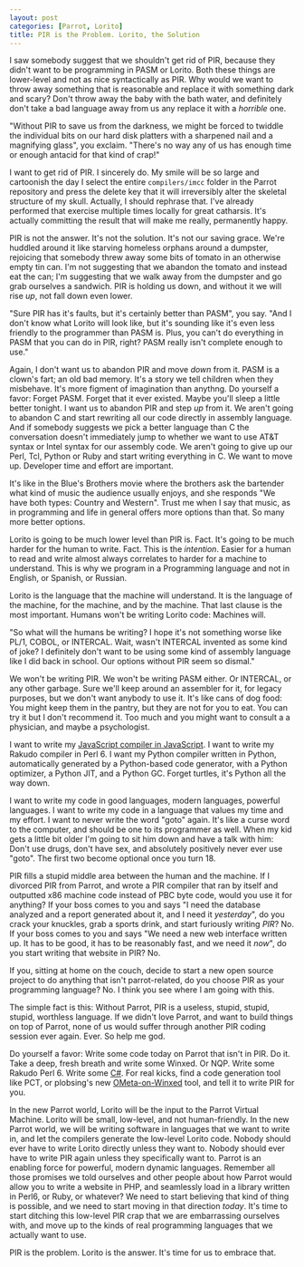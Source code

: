 ```yaml
---
layout: post
categories: [Parrot, Lorito]
title: PIR is the Problem. Lorito, the Solution
---
```


I saw somebody suggest that we shouldn't get rid of PIR, because they didn't
want to be programming in PASM or Lorito. Both these things are lower-level
and not as nice syntactically as PIR. Why would we want to throw away
something that is reasonable and replace it with something dark and scary?
Don't throw away the baby with the bath water, and definitely don't take a bad
language away from us any replace it with a *horrible* one.

"Without PIR to save us from the darkness, we might be forced to twiddle the
individual bits on our hard disk platters with a sharpened nail and a
magnifying glass", you exclaim. "There's no way any of us has enough time or
enough antacid for that kind of crap!"

I want to get rid of PIR. I sincerely do. My smile will be so large and
cartoonish the day I select the entire `compilers/imcc` folder in the Parrot
repository and press the delete key that it will irreversibly alter the
skeletal structure of my skull. Actually, I should rephrase that. I've already
performed that exercise multiple times locally for great catharsis. It's
actually committing the result that will make me really, permanently happy.

PIR is not the answer. It's not the solution. It's not our saving grace.
We're huddled around it like starving homeless orphans around a dumpster,
rejoicing that somebody threw away some bits of tomato in an otherwise empty
tin can. I'm not suggesting that we abandon the tomato and instead eat the
can; I'm suggesting that we walk away from the dumpster and go grab ourselves
a sandwich. PIR is holding us down, and without it we will rise *up*, not fall
down even lower.

"Sure PIR has it's faults, but it's certainly better than PASM", you say. "And
I don't know what Lorito will look like, but it's sounding like it's even less
friendly to the programmer than PASM is. Plus, you can't do everything in PASM
that you can do in PIR, right? PASM really isn't complete enough to use."

Again, I don't want us to abandon PIR and move *down* from it. PASM is a
clown's fart; an old bad memory. It's a story we tell children when they
misbehave. It's more figment of imagination than anythng. Do yourself a favor:
Forget PASM. Forget that it ever existed. Maybe you'll sleep a little better
tonight. I want us to abandon PIR and step *up* from it. We aren't going to
abandon C and start rewriting all our code directly in assembly language. And
if somebody suggests we pick a better language than C the conversation doesn't
immediately jump to whether we want to use AT&T syntax or Intel syntax for our
assembly code. We aren't going to give up our Perl, Tcl, Python or Ruby
and start writing everything in C. We want to move up. Developer time and
effort are important.

It's like in the Blue's Brothers movie where the brothers ask the bartender
what kind of music the audience usually enjoys, and she responds "We have both
types: Country and Western". Trust me when I say that music, as in programming
and life in general offers more options than that. So many more better
options.

Lorito is going to be much lower level than PIR is. Fact. It's going to be
much harder for the human to write. Fact. This is the *intention*. Easier for
a human to read and write almost always correlates to harder for a machine to
understand. This is why we program in a Programming language and not in
English, or Spanish, or Russian.

Lorito is the language that the machine will understand. It is the language of
the machine, for the machine, and by the machine. That last clause is the most
important. Humans won't be writing Lorito code: Machines will.

"So what will the humans be writing? I hope it's not something worse like
PL/1, COBOL, or INTERCAL. Wait, wasn't INTERCAL invented as some kind of
joke? I definitely don't want to be using some kind of assembly language like
I did back in school. Our options without PIR seem so dismal."

We won't be writing PIR. We won't be writing PASM either. Or INTERCAL, or any
other garbage. Sure we'll keep
around an assembler for it, for legacy purposes, but we don't want anybody to
use it. It's like cans of dog food: You might keep them in the pantry,
but they are not for you to eat. You can try it but I don't recommend it. Too
much and you might want to consult a a physician, and maybe a psychologist.

I want to write my [JavaScript compiler in JavaScript][jsinjs]. I want to
write my Rakudo compiler in Perl 6. I want my Python compiler written in
Python, automatically generated by a Python-based code generator, with a
Python optimizer, a Python JIT, and a Python GC. Forget turtles, it's Python
all the way down.

[jsinjs]: http://whiteknight.github.com/2010/12/07/javascript_on_parrot_plan.html

I want to write my code in good languages,
modern languages, powerful languages. I want to write my code in a language
that values my time and my effort. I want to never write the word "goto"
again. It's like a curse word to the computer, and should be one to its
programmer as well. When my kid gets a little bit older I'm going to sit him
down and have a talk with him: Don't use drugs, don't have sex, and absolutely
positively never ever use "goto". The first two become optional once you turn
18.

PIR fills a stupid middle area between the human and the machine. If I
divorced PIR from Parrot, and wrote a PIR compiler that ran by itself and
outputted x86 machine code instead of PBC byte code, would you use it for
anything? If your boss comes to you and says "I need the database analyzed and
a report generated about it, and I need it *yesterday*", do you crack your
knuckles, grab a sports drink, and start furiously writing *PIR*? No. If your
boss comes to you and says "We need a new web interface written up. It has to
be good, it has to be reasonably fast, and we need it *now*", do you start
writing that website in PIR? No.

If you, sitting at home on the couch, decide to start a new open source
project to do anything that isn't parrot-related, do you choose PIR as your
programming language? No. I think you see where I am going with this.

The simple fact is this: Without Parrot, PIR is a useless, stupid, stupid,
stupid, worthless language. If we didn't love Parrot, and want to build things
on top of Parrot, none of us would suffer through another PIR coding session
ever again. Ever. So help me god.

Do yourself a favor: Write some code today on Parrot that isn't in PIR. Do it.
Take a deep, fresh breath and write some Winxed. Or NQP. Write some Rakudo
Perl 6. Write some [C#][parrotsharp]. For real kicks, find a code generation
tool like PCT, or plobsing's new [OMeta-on-Winxed][ohm-eta-wink-kzd] tool, and
tell it to write PIR for you.

[parrotsharp]: http://github.com/Whiteknight/parrotsharp
[ohm-eta-wink-kzd]: https://github.com/plobsing/ohm-eta-wink-kzd

In the new Parrot world, Lorito will be the input to the Parrot Virtual
Machine. Lorito will be small, low-level, and not human-friendly. In the new
Parrot world, we will be writing software in languages that we want to write
in, and let the compilers generate the low-level Lorito code. Nobody should
ever have to write Lorito directly unless they want to. Nobody should ever
have to write PIR again unless they specifically want to. Parrot is an enabling
force for powerful, modern dynamic languages. Remember all those promises we
told ourselves and other people about how Parrot would allow you to write a
website in PHP, and seamlessly load in a library written in Perl6, or Ruby,
or whatever? We need to start believing that kind of thing is possible, and
we need to start moving in that direction *today*. It's time to start ditching
this low-level PIR crap that we are embarrassing ourselves with, and move up to
the kinds of real programming languages that we actually want to use.

PIR is the problem. Lorito is the answer. It's time for us to embrace that.

